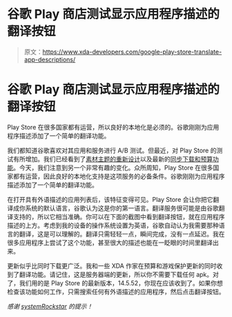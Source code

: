 # 谷歌 Play 商店测试显示应用程序描述的翻译按钮

> 原文：<https://www.xda-developers.com/google-play-store-translate-app-descriptions/>

# 谷歌 Play 商店测试显示应用程序描述的翻译按钮

Play Store 在很多国家都有运营，所以良好的本地化是必须的。谷歌刚刚为应用程序描述添加了一个简单的翻译功能。

我们都知道谷歌喜欢对其应用和服务进行 A/B 测试。但最近，对 Play Store 的测试有所增加。我们已经看到了[素材主题的重新设计](https://www.xda-developers.com/google-play-store-material-theme-redesign-apex-packages-android-q/)以及最新的[同步下载和预算功能](https://www.xda-developers.com/google-play-store-simultaneous-app-downloading-budget-tracking/)。今天，我们注意到另一个非常有趣的变化。众所周知，Play Store 在很多国家都有运营，因此良好的本地化支持是这项服务的必备条件。谷歌刚刚为应用程序描述添加了一个简单的翻译功能。

在打开具有外语描述的应用列表后，该特征变得可见。Play Store 会让你把它翻译成你系统的默认语言，谷歌认为这是你的第一语言。翻译服务很可能是由谷歌翻译支持的，所以它相当准确。你可以在下面的截图中看到翻译按钮，就在应用程序描述的上方。考虑到我的设备的操作系统设置为英语，谷歌自动认为我需要那种语言的翻译，这是可以理解的。翻译只需轻轻一点，瞬间完成，没有一点延迟。我在很多应用程序上尝试了这个功能，甚至很大的描述也能在一眨眼的时间里翻译出来。

更新似乎比同时下载更广泛。我和一些 XDA 作家在预算和游戏保护更新的同时收到了翻译功能。请记住，这是服务器端的更新，所以你不需要下载任何 apk。对了，我们用的是 Play Store 的最新版本，14.5.52，你现在应该收到了。如果你想检查该功能如何工作，只需搜索任何有外语描述的应用程序，然后点击翻译按钮。

*感谢 [systemRockstar](https://forum.xda-developers.com/member.php?u=7565039) 的提示！*